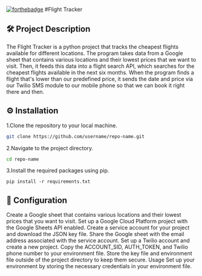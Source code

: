 [![forthebadge](https://forthebadge.com/images/badges/built-with-love.svg)](https://forthebadge.com)
#Flight Tracker

## 🛠️ Project Description
The Flight Tracker is a python project that tracks the cheapest flights available for different locations. The program takes data from a Google sheet that contains various locations and their lowest prices that we want to visit. Then, it feeds this data into a flight search API, which searches for the cheapest flights available in the next six months. When the program finds a flight that's lower than our predefined price, it sends the date and price via our Twilio SMS module to our mobile phone so that we can book it right there and then.

## ⚙️ Installation
1.Clone the repository to your local machine.
```bash
git clone https://github.com/username/repo-name.git
```
2.Navigate to the project directory.
```bash
cd repo-name
```
3.Install the required packages using pip.
```text
pip install -r requirements.txt
```
## 🌟 Configuration
Create a Google sheet that contains various locations and their lowest prices that you want to visit.
Set up a Google Cloud Platform project with the Google Sheets API enabled.
Create a service account for your project and download the JSON key file.
Share the Google sheet with the email address associated with the service account.
Set up a Twilio account and create a new project.
Copy the ACCOUNT_SID, AUTH_TOKEN, and Twilio phone number to your environment file.
Store the key file and environment file outside of the project directory to keep them secure.
Usage
Set up your environment by storing the necessary credentials in your environment file.
